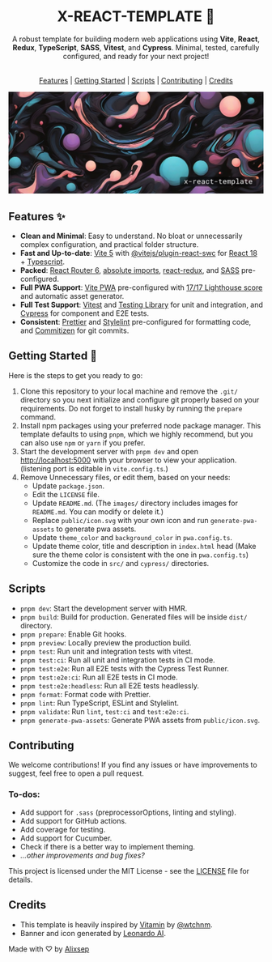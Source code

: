 <h1 align="center">X-REACT-TEMPLATE 🔮</h1>
<div align="center">
  A robust template for building modern web applications using <b>Vite</b>, <b>React</b>, <b>Redux</b>, <b>TypeScript</b>, <b>SASS</b>, <b>Vitest</b>, and <b>Cypress</b>. Minimal, tested, carefully configured, and ready for your next project!
</div>
<br />
<p align="center">
  <a href="#features-✨">Features</a> |
  <a href="#getting-started-🚀">Getting Started</a> |
  <a href="#scripts">Scripts</a> |
  <a href="#contributing">Contributing</a> |
  <a href="#credits">Credits</a>
</p>

![Banner Image](./images/banner.webp)

## Features ✨

- **Clean and Minimal**: Easy to understand. No bloat or unnecessarily complex configuration, and practical folder structure.
- **Fast and Up-to-date**: [Vite 5](https://vitejs.dev/) with [@vitejs/plugin-react-swc](https://github.com/vitejs/vite-plugin-react-swc) for [React 18](https://react.dev/) + [Typescript](https://www.typescriptlang.org/).
- **Packed**: [React Router 6](https://reactrouter.com/), [absolute imports](https://github.com/aleclarson/vite-tsconfig-paths), [react-redux](https://react-redux.js.org/), and [SASS](https://sass-lang.com/) pre-configured.
- **Full PWA Support**: [Vite PWA](https://vite-pwa-org.netlify.app/) pre-configured with [17/17 Lighthouse score](https://web.dev/pwa-checklist/) and automatic asset generator.
- **Full Test Support**: [Vitest](https://vitest.dev/) and [Testing Library](https://testing-library.com/) for unit and integration, and [Cypress](https://www.cypress.io/) for component and E2E tests.
- **Consistent**: [Prettier](https://prettier.io/) and [Stylelint](https://stylelint.io/) pre-configured for formatting code, and [Commitizen](https://github.com/commitizen/cz-cli) for git commits.

## Getting Started 🚀

Here is the steps to get you ready to go:

1. Clone this repository to your local machine and remove the `.git/` directory so you next initialize and configure git properly based on your requirements. Do not forget to install husky by running the `prepare` command.
2. Install npm packages using your preferred node package manager. This template defaults to using `pnpm`, which we highly recommend, but you can also use `npm` or `yarn` if you prefer.
3. Start the development server with `pnpm dev` and open [http://localhost:5000](http://localhost:5000) with your browser to view your application. (listening port is editable in `vite.config.ts`.)
4. Remove Unnecessary files, or edit them, based on your needs:
   - Update `package.json`.
   - Edit the `LICENSE` file.
   - Update `README.md`. (The `images/` directory includes images for `README.md`. You can modify or delete it.)
   - Replace `public/icon.svg` with your own icon and run `generate-pwa-assets` to generate pwa assets.
   - Update `theme_color` and `background_color` in `pwa.config.ts`.
   - Update theme color, title and description in `index.html` head (Make sure the theme color is consistent with the one in `pwa.config.ts`)
   - Customize the code in `src/` and `cypress/` directories.

## Scripts

- `pnpm dev`: Start the development server with HMR.
- `pnpm build`: Build for production. Generated files will be inside `dist/` directory.
- `pnpm prepare`: Enable Git hooks.
- `pnpm preview`: Locally preview the production build.
- `pnpm test`: Run unit and integration tests with vitest.
- `pnpm test:ci`: Run all unit and integration tests in CI mode.
- `pnpm test:e2e`: Run all E2E tests with the Cypress Test Runner.
- `pnpm test:e2e:ci`: Run all E2E tests in CI mode.
- `pnpm test:e2e:headless`: Run all E2E tests headlessly.
- `pnpm format`: Format code with Prettier.
- `pnpm lint`: Run TypeScript, ESLint and Stylelint.
- `pnpm validate`: Run `lint`, `test:ci` and `test:e2e:ci`.
- `pnpm generate-pwa-assets`: Generate PWA assets from `public/icon.svg`.

## Contributing

We welcome contributions! If you find any issues or have improvements to suggest, feel free to open a pull request.

### To-dos:

- Add support for `.sass` (preprocessorOptions, linting and styling).
- Add support for GitHub actions.
- Add coverage for testing.
- Add support for Cucumber.
- Check if there is a better way to implement theming.
- _...other improvements and bug fixes?_

This project is licensed under the MIT License - see the [LICENSE](LICENSE) file for details.

## Credits

- This template is heavily inspired by [Vitamin](https://github.com/wtchnm/Vitamin) by [@wtchnm](https://github.com/wtchnm/Vitamin).
- Banner and icon generated by [Leonardo AI](https://leonardo.ai/).

Made with ♡ by [Alixsep](https://github.com/alixsep)
